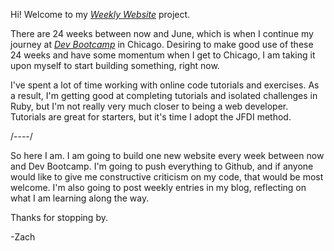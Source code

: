 Hi! Welcome to my [*Weekly Website*](https://zachpflederer.com) project. 

There are 24 weeks between now and June, which is when I continue my journey at [*Dev Bootcamp*](http://devbootcamp.com/)
in Chicago. Desiring to make good use of these 24 weeks and have some momentum when I get to Chicago, I am taking it upon myself to
start building something, right now.

I've spent a lot of time working with online code tutorials and exercises. As a result, I'm getting good at completing tutorials and isolated challenges in Ruby, but I'm not really very much closer to being a web developer. Tutorials are great for starters, but it's time I adopt the JFDI method.

/----/

So here I am. I am going to build one new website every week between now and Dev Bootcamp. I'm going to push everything to Github, and if anyone would like to give me constructive criticism on my code, that would be most welcome. I'm also going to post weekly entries in my blog, reflecting on what I am learning along the way.

Thanks for stopping by.

-Zach